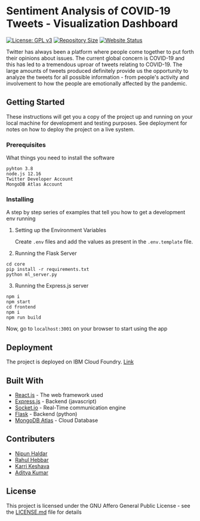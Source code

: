# Sentiment Analysis of COVID-19 Tweets - Visualization Dashboard

[![License: GPL v3](https://img.shields.io/badge/License-GPLv3-blue.svg)](https://www.gnu.org/licenses/gpl-3.0)
[![Repository Size](https://img.shields.io/github/repo-size/nipun24/COVID19-tweet-analyser?style=plastic)](https://github.com/nipun24/COVID19-tweet-analyser/archive/master.zip)
[![Website Status](https://img.shields.io/website?url=https%3A%2F%2Fcovid-19sentiment.eu-gb.cf.appdomain.cloud%2F)](https://covid-19sentiment.eu-gb.cf.appdomain.cloud/)

Twitter has always been a platform where people come together to put forth their opinions about issues. The current global concern is COVID-19 and this has led to a tremendous uproar of tweets relating to COVID-19. The large amounts of tweets produced definitely provide us the opportunity to analyze the tweets for all possible information - from people's activity and involvement to how the people are emotionally affected by the pandemic.

## Getting Started

These instructions will get you a copy of the project up and running on your local machine for development and testing purposes. See deployment for notes on how to deploy the project on a live system.

### Prerequisites

What things you need to install the software

```
pyhton 3.8
node.js 12.16
Twitter Developer Account
MongoDB Atlas Account
```

### Installing

A step by step series of examples that tell you how to get a development env running

1. Setting up the Environment Variables

   Create `.env` files and add the values as present in the `.env.template` file.

2. Running the Flask Server

```
cd core
pip install -r requirements.txt
python ml_server.py
```

3. Running the Express.js server

```
npm i
npm start
cd frontend
npm i
npm run build
```

Now, go to `localhost:3001` on your browser to start using the app

## Deployment

The project is deployed on IBM Cloud Foundry. [Link](https://covid-19sentiment.eu-gb.cf.appdomain.cloud/)

## Built With

- [React.js](https://reactjs.org/) - The web framework used
- [Express.js](https://expressjs.com/) - Backend (javascript)
- [Socket.io](https://socket.io/) - Real-Time communication engine
- [Flask](https://flask.palletsprojects.com/) - Backend (python)
- [MongoDB Atlas](https://www.mongodb.com/cloud/atlas) - Cloud Database

## Contributers

- [Nipun Haldar](https://github.com/nipun24)
- [Rahul Hebbar](https://github.com/rahul-hebbar)
- [Karri Keshava](https://github.com/kesava-karri)
- [Aditya Kumar](https://github.com/ak224001)

## License

This project is licensed under the GNU Affero General Public License - see the [LICENSE.md](LICENSE.md) file for details
